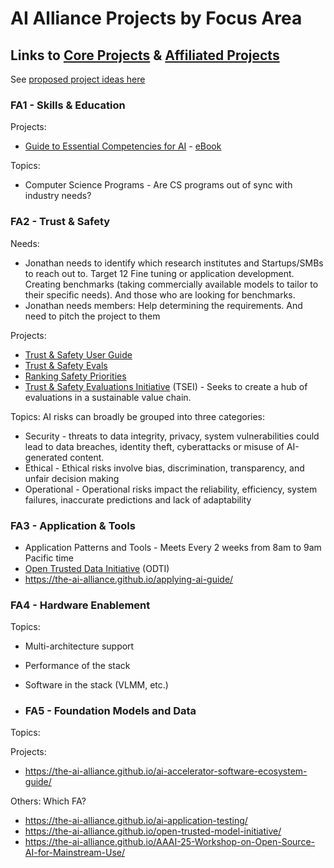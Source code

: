 # AI Alliance Projects by Focus Area 
## Links to [Core Projects](https://thealliance.ai/core-projects) & [Affiliated Projects](https://thealliance.ai/affiliated-projects)
See [proposed project ideas here](project-ideas.md)

### FA1 - Skills & Education
Projects:
* [Guide to Essential Competencies for AI](https://thealliance.ai/core-projects/guide-to-essential-competencies-for-ai) - [eBook](https://thealliance.ai/docs/guide-to-essential-competencies-for-ai.pdf)

Topics: 
* Computer Science Programs - Are CS programs out of sync with industry needs?

### FA2 - Trust & Safety

Needs: 
* Jonathan needs to identify which research institutes and Startups/SMBs to reach out to. Target 12 Fine tuning or application development. Creating benchmarks (taking commercially available models to tailor to their specific needs). And those who are looking for benchmarks. 
* Jonathan needs members: Help determining the requirements. And need to pitch the project to them

Projects:
* [Trust & Safety User Guide](https://the-ai-alliance.github.io/trust-safety-user-guide/)
* [Trust & Safety Evals](https://the-ai-alliance.github.io/trust-safety-evals/)
* [Ranking Safety Priorities](https://the-ai-alliance.github.io/ranking-safety-priorities/)
* [Trust & Safety Evaluations Initiative](https://the-ai-alliance.github.io/trust-safety-evals/) (TSEI) - Seeks to create a hub of evaluations in a sustainable value chain.

Topics: AI risks can broadly be grouped into three categories:
* Security - threats to data integrity, privacy, system vulnerabilities could lead to data breaches, identity theft, cyberattacks or misuse of AI-generated content.
* Ethical - Ethical risks involve bias, discrimination, transparency, and unfair decision making 
* Operational - Operational risks impact the reliability, efficiency, system failures, inaccurate predictions and lack of adaptability

### FA3 - Application & Tools
* Application Patterns and Tools - Meets Every 2 weeks from 8am to 9am Pacific time
* [Open Trusted Data Initiative](https://the-ai-alliance.github.io/open-trusted-data-initiative/) (ODTI)
* https://the-ai-alliance.github.io/applying-ai-guide/

### FA4 - Hardware Enablement
Topics: 
- Multi-architecture support
- Performance of the stack
- Software in the stack (VLMM, etc.)

- ### FA5 - Foundation Models and Data
Topics:

Projects:
* https://the-ai-alliance.github.io/ai-accelerator-software-ecosystem-guide/

Others: Which FA? 
* https://the-ai-alliance.github.io/ai-application-testing/
* https://the-ai-alliance.github.io/open-trusted-model-initiative/
* https://the-ai-alliance.github.io/AAAI-25-Workshop-on-Open-Source-AI-for-Mainstream-Use/


